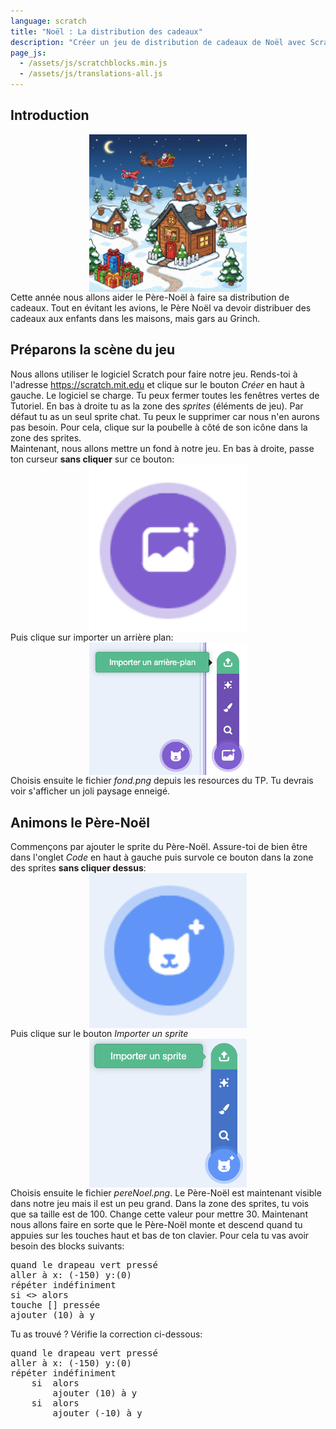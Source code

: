 ```yaml
---
language: scratch
title: "Noël : La distribution des cadeaux"
description: "Créer un jeu de distribution de cadeaux de Noël avec Scratch"
page_js:
  - /assets/js/scratchblocks.min.js
  - /assets/js/translations-all.js
---
```


## Introduction
<img alt="image de description" src="assets/start.png"  style="display:block; margin: auto; width:50%;">
Cette année nous allons aider le Père-Noël à faire sa distribution de cadeaux. Tout en évitant les avions, le Père Noël va devoir distribuer des cadeaux aux enfants dans les maisons, mais gars au Grinch.

## Préparons la scène du jeu
Nous allons utiliser le logiciel Scratch pour faire notre jeu. Rends-toi à l'adresse https://scratch.mit.edu et clique sur le bouton _Créer_ en haut à gauche.
Le logiciel se charge. Tu peux fermer toutes les fenêtres vertes de Tutoriel. En bas à droite tu as la zone des _sprites_ (éléments de jeu). Par défaut tu as un seul sprite chat. Tu peux le supprimer car nous n'en aurons pas besoin. Pour cela, clique sur la poubelle à côté de son icône dans la zone des sprites. <br/>
Maintenant, nous allons mettre un fond à notre jeu. En bas à droite, passe ton curseur **sans cliquer** sur ce bouton:
<img alt="background" src="assets/background.png"  style="display:block; margin: auto; width:50%;">
Puis clique sur importer un arrière plan:
<img alt="import background" src="assets/importBackground.png"  style="display:block; margin: auto; width:50%;">
Choisis ensuite le fichier _fond.png_ depuis les resources du TP. Tu devrais voir s'afficher un joli paysage enneigé.

## Animons le Père-Noël 
Commençons par ajouter le sprite du Père-Noël. Assure-toi de bien être dans l'onglet _Code_ en haut à gauche puis survole ce bouton dans la zone des sprites **sans cliquer dessus**:
<img alt="addSprite" src="assets/addSprite.png"  style="display:block; margin: auto; width:50%;">
Puis clique sur le bouton _Importer un sprite_
<img alt="importSprite" src="assets/importSprite.png"  style="display:block; margin: auto; width:50%;">
Choisis ensuite le fichier _pereNoel.png_. Le Père-Noël est maintenant visible dans notre jeu mais il est un peu grand. Dans la zone des sprites, tu vois que sa taille est de 100. Change cette valeur pour mettre 30.
Maintenant nous allons faire en sorte que le Père-Noël monte et descend quand tu appuies sur les touches haut et bas de ton clavier.
Pour cela tu vas avoir besoin des blocks suivants:
<pre class="blocks">
quand le drapeau vert pressé
aller à x: (-150) y:(0)
répéter indéfiniment
si <> alors
touche [] pressée
ajouter (10) à y
</pre>

Tu as trouvé ? Vérifie la correction ci-dessous:

<pre class="blocks">
quand le drapeau vert pressé
aller à x: (-150) y:(0)
répéter indéfiniment
    si <touche [flèche haut] pressée> alors
        ajouter (10) à y
    si <touche [flèche bas] pressée> alors
        ajouter (-10) à y
</pre>